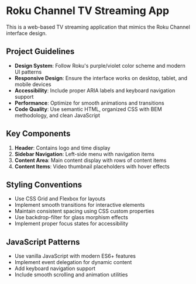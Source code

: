 <!-- Use this file to provide workspace-specific custom instructions to Copilot. For more details, visit https://code.visualstudio.com/docs/copilot/copilot-customization#_use-a-githubcopilotinstructionsmd-file -->

# Roku Channel TV Streaming App

This is a web-based TV streaming application that mimics the Roku Channel interface design.

## Project Guidelines

- **Design System**: Follow Roku's purple/violet color scheme and modern UI patterns
- **Responsive Design**: Ensure the interface works on desktop, tablet, and mobile devices
- **Accessibility**: Include proper ARIA labels and keyboard navigation support
- **Performance**: Optimize for smooth animations and transitions
- **Code Quality**: Use semantic HTML, organized CSS with BEM methodology, and clean JavaScript

## Key Components

1. **Header**: Contains logo and time display
2. **Sidebar Navigation**: Left-side menu with navigation items
3. **Content Area**: Main content display with rows of content items
4. **Content Items**: Video thumbnail placeholders with hover effects

## Styling Conventions

- Use CSS Grid and Flexbox for layouts
- Implement smooth transitions for interactive elements
- Maintain consistent spacing using CSS custom properties
- Use backdrop-filter for glass morphism effects
- Implement proper focus states for accessibility

## JavaScript Patterns

- Use vanilla JavaScript with modern ES6+ features
- Implement event delegation for dynamic content
- Add keyboard navigation support
- Include smooth scrolling and animation utilities
